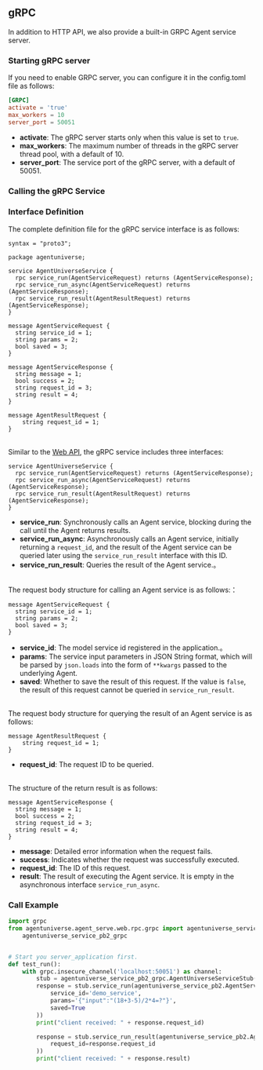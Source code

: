 ## gRPC
In addition to HTTP API, we also provide a built-in GRPC Agent service server.

### Starting gRPC server
If you need to enable GRPC server, you can configure it in the config.toml file as follows:
```toml
[GRPC]
activate = 'true'
max_workers = 10
server_port = 50051
```
- **activate**: The gRPC server starts only when this value is set to `true`.
- **max_workers**: The maximum number of threads in the gRPC server thread pool, with a default of 10.
- **server_port**: The service port of the gRPC server, with a default of 50051.

### Calling the gRPC Service

### Interface Definition
The complete definition file for the gRPC service interface is as follows:
```text
syntax = "proto3";

package agentuniverse;

service AgentUniverseService {
  rpc service_run(AgentServiceRequest) returns (AgentServiceResponse);
  rpc service_run_async(AgentServiceRequest) returns (AgentServiceResponse);
  rpc service_run_result(AgentResultRequest) returns (AgentServiceResponse);
}

message AgentServiceRequest {
  string service_id = 1;
  string params = 2;
  bool saved = 3;
}

message AgentServiceResponse {
  string message = 1;
  bool success = 2;
  string request_id = 3;
  string result = 4;
}

message AgentResultRequest {
    string request_id = 1;
}
```
\
Similar to the [Web API](2_4_1_Web_Api.md), the gRPC service includes three interfaces:
```text
service AgentUniverseService {
  rpc service_run(AgentServiceRequest) returns (AgentServiceResponse);
  rpc service_run_async(AgentServiceRequest) returns (AgentServiceResponse);
  rpc service_run_result(AgentResultRequest) returns (AgentServiceResponse);
}
```
- **service_run**: Synchronously calls an Agent service, blocking during the call until the Agent returns results.
- **service_run_async**: Asynchronously calls an Agent service, initially returning a `request_id`, and the result of the Agent service can be queried later using the `service_run_result` interface with this ID.
- **service_run_result**: Queries the result of the Agent service.。

\
The request body structure for calling an Agent service is as follows:：
```text
message AgentServiceRequest {
  string service_id = 1;
  string params = 2;
  bool saved = 3;
}
```
- **service_id**: The model service id registered in the application.。
- **params**: The service input parameters in JSON String format, which will be parsed by `json.loads` into the form of `**kwargs` passed to the underlying Agent.
- **saved**: Whether to save the result of this request. If the value is `false`, the result of this request cannot be queried in `service_run_result`.

\
The request body structure for querying the result of an Agent service is as follows:
```text
message AgentResultRequest {
    string request_id = 1;
}
```
- **request_id**: The request ID to be queried.

\
The structure of the return result is as follows:
```text
message AgentServiceResponse {
  string message = 1;
  bool success = 2;
  string request_id = 3;
  string result = 4;
}
```
- **message**: Detailed error information when the request fails.
- **success**: Indicates whether the request was successfully executed.
- **request_id**: The ID of this request.
- **result**: The result of executing the Agent service. It is empty in the asynchronous interface `service_run_async`.

### Call Example
```python
import grpc
from agentuniverse.agent_serve.web.rpc.grpc import agentuniverse_service_pb2, \
    agentuniverse_service_pb2_grpc


# Start you server_application first.
def test_run():
    with grpc.insecure_channel('localhost:50051') as channel:
        stub = agentuniverse_service_pb2_grpc.AgentUniverseServiceStub(channel)
        response = stub.service_run(agentuniverse_service_pb2.AgentServiceRequest(
            service_id='demo_service',
            params='{"input":"(18+3-5)/2*4=?"}',
            saved=True
        ))
        print("client received: " + response.request_id)

        response = stub.service_run_result(agentuniverse_service_pb2.AgentResultRequest(
            request_id=response.request_id
        ))
        print("client received: " + response.result)
```



